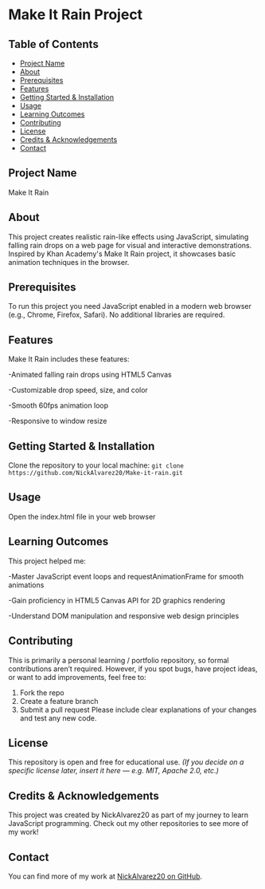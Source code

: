 # Make It Rain Project
## Table of Contents
- [Project Name](#project-name)
- [About](#about)
- [Prerequisites](#prerequisites)
- [Features](#features)
- [Getting Started & Installation](#getting-started--installation)
- [Usage](#usage)
- [Learning Outcomes](#learning-outcomes)
- [Contributing](#contributing)
- [License](#license)
- [Credits & Acknowledgements](#credits--acknowledgements)
- [Contact](#contact)
## Project Name
Make It Rain
## About
This project creates realistic rain-like effects using JavaScript, simulating falling rain drops on a web page for visual and interactive demonstrations. Inspired by Khan Academy's Make It Rain project, it showcases basic animation techniques in the browser.
## Prerequisites
To run this project you need JavaScript enabled in a modern web browser (e.g., Chrome, Firefox, Safari). No additional libraries are required.
## Features
Make It Rain includes these features:

-Animated falling rain drops using HTML5 Canvas

-Customizable drop speed, size, and color

-Smooth 60fps animation loop

-Responsive to window resize

## Getting Started & Installation
Clone the repository to your local machine:
`git clone https://github.com/NickAlvarez20/Make-it-rain.git`
## Usage
Open the index.html file in your web browser
## Learning Outcomes
This project helped me:

-Master JavaScript event loops and requestAnimationFrame for smooth animations

-Gain proficiency in HTML5 Canvas API for 2D graphics rendering

-Understand DOM manipulation and responsive web design principles

## Contributing
This is primarily a personal learning / portfolio repository, so formal contributions aren’t required. However, if you spot bugs, have project ideas, or want to add improvements, feel free to:
1. Fork the repo
2. Create a feature branch
3. Submit a pull request Please include clear explanations of your changes and test any new code.
## License
This repository is open and free for educational use.
*(If you decide on a specific license later, insert it here — e.g. MIT, Apache 2.0, etc.)*
## Credits & Acknowledgements
This project was created by NickAlvarez20 as part of my journey to learn JavaScript programming. Check out my other repositories to see more of my work!
## Contact
You can find more of my work at [NickAlvarez20 on GitHub](https://github.com/NickAlvarez20).
